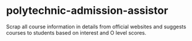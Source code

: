 # polytechnic-admission-assistor
Scrap all course information in details from official websites and suggests courses to students based on interest and O level scores.
